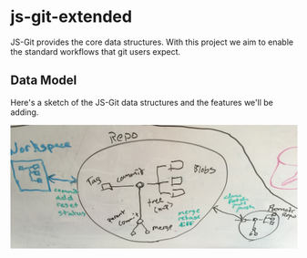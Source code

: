 # js-git-extended
JS-Git provides the core data structures.  With this project we aim to enable the standard workflows that git users expect.

## Data Model

Here's a sketch of the JS-Git data structures and the features we'll be adding.

<img src="/media/model.jpg" alt="model">

